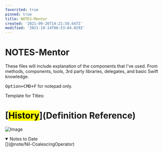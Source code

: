 ```yaml
---
favorited: true
pinned: true
title: NOTES-Mentor
created: '2021-09-26T14:21:58.647Z'
modified: '2021-10-14T06:53:04.029Z'
---
```


# NOTES-Mentor
These files will include explanation of the components that I've used. From methods, components, tools, 3rd party libraries, delegates, and basic Swift knowledge.

<kbd>Option+CMD+F</kbd> for notepad only.

Template for Titles:

# [<mark>History</mark>](Definition Reference)


 ![Image](@attachment/)


<details open>
  <summary>Notes to Date</summary>
  <markdown>
  [](@note/Nil-CoalescingOperator)
  
  [](@note/Firebase)
  
  [](@note/CLLocationManager)
  
  [](@note/Picture-Upload)

  [](@note/PickerView)
  </markdown>
</details>
